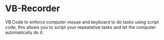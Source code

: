 # VB-Recorder
VB Code to enforce computer mouse and keyboard to do tasks using script code, this allows you to script your repeatative tasks and let the computer automatically do it.
